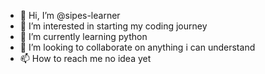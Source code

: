 - 👋 Hi, I’m @sipes-learner
- 👀 I’m interested in starting my coding journey
- 🌱 I’m currently learning python
- 💞️ I’m looking to collaborate on anything i can understand
- 📫 How to reach me no idea yet

<!---
sipes-learner/sipes-learner is a ✨ special ✨ repository because its `README.md` (this file) appears on your GitHub profile.
You can click the Preview link to take a look at your changes.
--->
